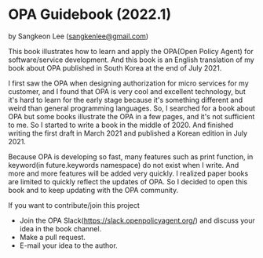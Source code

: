 # OPA Guidebook (2022.1)
 
by Sangkeon Lee (sangkenlee@gmail.com)



This book illustrates how to learn and apply the OPA(Open Policy Agent) for software/service development.
And this book is an English translation of my book about OPA published in South Korea at the end of July 2021.
 
I first saw the OPA when designing authorization for micro services for my customer, and I found that OPA is very cool and excellent technology, but it's hard to learn for the early stage because it's something different and weird than general programming languages. So, I searched for a book about OPA but some books illustrate the OPA in a few pages, and it's not sufficient to me. So I started to write a book in the middle of 2020. And finished writing the first draft in March 2021 and published a Korean edition in July 2021.
 
Because OPA is developing so fast, many features such as print function, in keyword(in future.keywords namespace) do not exist when I write. And more and more features will be added very quickly. I realized paper books are limited to quickly reflect the updates of OPA. So I decided to open this book and to keep updating with the OPA community.
 
If you want to contribute/join this project
- Join the OPA Slack(https://slack.openpolicyagent.org/) and discuss your idea in the book channel.
- Make a pull request.
- E-mail your idea to the author.
 
